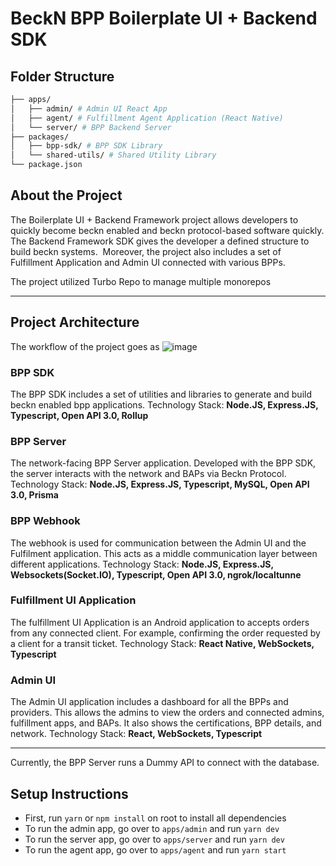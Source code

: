 # BeckN BPP Boilerplate UI + Backend SDK

## Folder Structure

```bash
├── apps/
│   ├── admin/ # Admin UI React App
│   ├── agent/ # Fulfillment Agent Application (React Native)
│   └── server/ # BPP Backend Server
├── packages/
│   ├── bpp-sdk/ # BPP SDK Library
│   └── shared-utils/ # Shared Utility Library
└── package.json
```

## About the Project

The Boilerplate UI + Backend Framework project allows developers to quickly become beckn enabled and beckn protocol-based software quickly. The Backend Framework SDK gives the developer a defined structure to build beckn systems. 
Moreover, the project also includes a set of Fulfillment Application and Admin UI connected with various BPPs.

The project utilized Turbo Repo to manage multiple monorepos

---

## Project Architecture

The workflow of the project goes as
![image](https://github.com/Sarfraz-droid/BPP-Boilerplate-SDK/assets/73013838/838a6642-9a14-4085-8b6b-fb2ff371a512)

### BPP SDK
The BPP SDK includes a set of utilities and libraries to generate and build beckn enabled bpp applications.
Technology Stack: **Node.JS, Express.JS, Typescript, Open API 3.0, Rollup**

### BPP Server
The network-facing BPP Server application. Developed with the BPP SDK, the server interacts with the network and BAPs via Beckn Protocol.
Technology Stack: **Node.JS, Express.JS, Typescript, MySQL, Open API 3.0, Prisma**
### BPP Webhook
The webhook is used for communication between the Admin UI and the Fulfilment application. This acts as a middle communication layer between different applications.
Technology Stack: **Node.JS, Express.JS, Websockets(Socket.IO), Typescript, Open API 3.0, ngrok/localtunne**

### Fulfillment UI Application
The fulfillment UI Application is an Android application to accepts orders from any connected client. For example, confirming the order requested by a client for a transit ticket.
Technology Stack: **React Native, WebSockets, Typescript**

### Admin UI
The Admin UI application includes a dashboard for all the BPPs and providers. This allows the admins to view the orders and connected admins, fulfillment apps, and BAPs. It also shows the certifications, BPP details, and network.
Technology Stack: **React, WebSockets, Typescript**

---

Currently, the BPP Server runs a Dummy API to connect with the database.


## Setup Instructions

- First, run `yarn` or `npm install` on root to install all dependencies
- To run the admin app, go over to `apps/admin` and run `yarn dev`
- To run the server app, go over to `apps/server` and run `yarn dev`
- To run the agent app, go over to `apps/agent` and run `yarn start`
